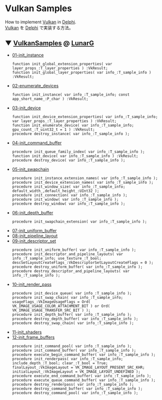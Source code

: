 # Vulkan Samples
How to implement [Vulkan](https://www.khronos.org/vulkan/) in [Delphi](https://www.embarcadero.com/products/delphi).  
[Vulkan](https://jp.khronos.org/vulkan/) を [Delphi](https://www.embarcadero.com/jp/products/delphi) で実装する方法。

## ▼ [VulkanSamples](https://github.com/LunarG/VulkanSamples) @ [LunarG](https://github.com/LunarG)

* [01-init_instance](https://github.com/LUXOPHIA/VulkanSamples/tree/01-init_instance)
  ```delphi
  function init_global_extension_properties( var layer_props_:T_layer_properties ) :VkResult;
  function init_global_layer_properties( var info_:T_sample_info ) :VkResult;
  ```
* [02-enumerate_devices](https://github.com/LUXOPHIA/VulkanSamples/tree/02-enumerate_devices)
  ```delphi
  function init_instance( var info_:T_sample_info; const app_short_name_:P_char ) :VkResult;
  ```
* [03-init_device](https://github.com/LUXOPHIA/VulkanSamples/tree/03-init_device)
  ```delphi
  function init_device_extension_properties( var info_:T_sample_info; var layer_props_:T_layer_properties ) :VkResult;
  function init_enumerate_device( var info_:T_sample_info; gpu_count_:T_uint32_t = 1 ) :VkResult;
  procedure destroy_instance( var info_:T_sample_info );
  ```
* [04-init_command_buffer](https://github.com/LUXOPHIA/VulkanSamples/tree/04-init_command_buffer)
  ```delphi
  procedure init_queue_family_index( var info_:T_sample_info );
  function init_device( var info_:T_sample_info ) :VkResult;
  procedure destroy_device( var info_:T_sample_info );
  ```
* [05-init_swapchain](https://github.com/LUXOPHIA/VulkanSamples/tree/05-init_swapchain)
  ```delphi
  procedure init_instance_extension_names( var info_:T_sample_info );
  procedure init_device_extension_names( var info_:T_sample_info );
  procedure init_window_size( var info_:T_sample_info; default_width_,default_height_:UInt32 );
  procedure init_connection( var info_:T_sample_info );
  procedure init_window( var info_:T_sample_info );
  procedure destroy_window( var info_:T_sample_info );
  ```
* [06-init_depth_buffer](https://github.com/LUXOPHIA/VulkanSamples/tree/06-init_depth_buffer)
  ```delphi
  procedure init_swapchain_extension( var info_:T_sample_info );
  ```
* [07-init_uniform_buffer](https://github.com/LUXOPHIA/VulkanSamples/tree/07-init_uniform_buffer)
* [08-init_pipeline_layout](https://github.com/LUXOPHIA/VulkanSamples/tree/08-init_pipeline_layout)
* [09-init_descriptor_set](https://github.com/LUXOPHIA/VulkanSamples/tree/09-init_descriptor_set)
  ```delphi
  procedure init_uniform_buffer( var info_:T_sample_info );
  procedure init_descriptor_and_pipeline_layouts( var info_:T_sample_info; use_texture_:T_bool; descSetLayoutCreateFlags_:VkDescriptorSetLayoutCreateFlags = 0 );
  procedure destroy_uniform_buffer( var info_:T_sample_info );
  procedure destroy_descriptor_and_pipeline_layouts( var info_:T_sample_info );
  ```
* [10-init_render_pass](https://github.com/LUXOPHIA/VulkanSamples/tree/10-init_render_pass)
  ```delphi
  procedure init_device_queue( var info_:T_sample_info );
  procedure init_swap_chain( var info_:T_sample_info; usageFlags_:VkImageUsageFlags = Ord( VK_IMAGE_USAGE_COLOR_ATTACHMENT_BIT ) or Ord( VK_IMAGE_USAGE_TRANSFER_SRC_BIT ) );
  procedure init_depth_buffer( var info_:T_sample_info );
  procedure destroy_depth_buffer( var info_:T_sample_info );
  procedure destroy_swap_chain( var info_:T_sample_info );
  ```
* [11-init_shaders](https://github.com/LUXOPHIA/VulkanSamples/tree/11-init_shaders)
* [12-init_frame_buffers](https://github.com/LUXOPHIA/VulkanSamples/tree/12-init_frame_buffers)
  ```delphi
  procedure init_command_pool( var info_:T_sample_info );
  procedure init_command_buffer( var info_:T_sample_info );
  procedure execute_begin_command_buffer( var info_:T_sample_info );
  procedure init_renderpass( var info_:T_sample_info; include_depth_:T_bool; clear_:T_bool = True; finalLayout_:VkImageLayout = VK_IMAGE_LAYOUT_PRESENT_SRC_KHR; initialLayout_:VkImageLayout = VK_IMAGE_LAYOUT_UNDEFINED );
  procedure execute_end_command_buffer( var info_:T_sample_info );
  procedure execute_queue_command_buffer( var info_:T_sample_info );
  procedure destroy_renderpass( var info_:T_sample_info );
  procedure destroy_command_buffer( var info_:T_sample_info );
  procedure destroy_command_pool( var info_:T_sample_info );
  ```
